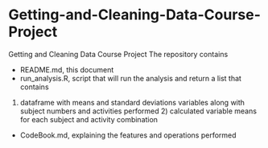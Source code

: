 # Getting-and-Cleaning-Data-Course-Project
Getting and Cleaning Data Course Project
The repository contains 
- README.md, this document
- run_analysis.R, script that will run the analysis and return a list that contains
1) dataframe with means and standard deviations variables along with subject numbers and activities performed 2) calculated variable means for each subject and activity combination
- CodeBook.md, explaining the features and operations performed
